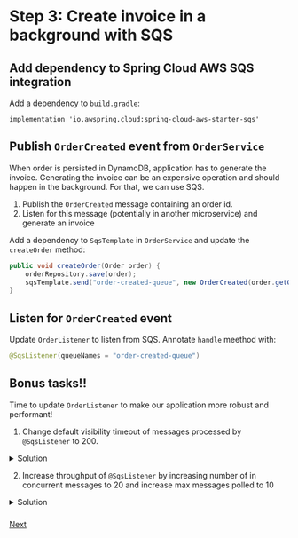 # Step 3: Create invoice in a background with SQS

## Add dependency to Spring Cloud AWS SQS integration

Add a dependency to `build.gradle`:

```
implementation 'io.awspring.cloud:spring-cloud-aws-starter-sqs'
```

## Publish `OrderCreated` event from `OrderService`

When order is persisted in DynamoDB, application has to generate the invoice. Generating the invoice can be an expensive operation and should happen in the background. For that, we can use SQS.

1. Publish the `OrderCreated` message containing an order id.
2. Listen for this message (potentially in another microservice) and generate an invoice

Add a dependency to `SqsTemplate` in `OrderService` and update the `createOrder` method:

```java
public void createOrder(Order order) {
    orderRepository.save(order);
    sqsTemplate.send("order-created-queue", new OrderCreated(order.getOrderId()));
}
```

## Listen for `OrderCreated` event

Update `OrderListener` to listen from SQS. Annotate `handle` meethod with:

```java
@SqsListener(queueNames = "order-created-queue")
```

## Bonus tasks!!

Time to update `OrderListener` to make our application more robust and performant!

1. Change default visibility timeout of messages processed by `@SqsListener` to 200.

<details>
<summary>Solution</summary>

```java
@SqsListener(queueNames = "order-created-queue", messageVisibilitySeconds = "200")
```
</details>

2. Increase throughput of `@SqsListener` by increasing number of in concurrent messages to 20 and increase max messages polled to 10

<details>
<summary>Solution</summary>

```java
@SqsListener(queueNames = "order-created-queue", maxConcurrentMessages = "30",  maxMessagesPerPoll = "10")
```
</details>

### 
[Next](step-4-store-invoices-in-s3.md)